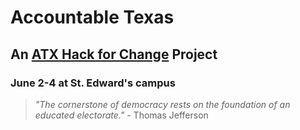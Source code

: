 # Accountable Texas

## An [ATX Hack for Change](http://atxhackforchange.org/) Project
### June 2-4 at St. Edward's campus

> _"The cornerstone of democracy rests on the foundation of an educated electorate."_ - Thomas Jefferson

